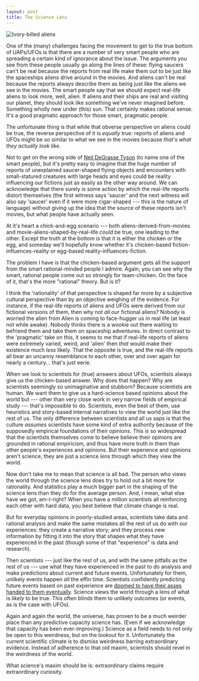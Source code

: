 ```yaml
---
layout: post
title: The Science Lens
---
```



![Ivory-billed aliens](/ufo-guide/ufo-pics/Ivory-bill_pair.jpg "Magnifying glass setting a tictac on fire")

One of the (many) challenges facing the movement to get to the true bottom of UAPs/UFOs is that there are a number of very smart people who are spreading a certain kind of ignorance about the issue. The arguments you see from these people usually go along the lines of these: flying saucers can't be real because the reports from real life make them out to be just like the spaceships aliens drive around in the movies. And aliens can't be real because the reports always describe them as being just like the aliens we see in the movies. The smart people say that we should expect real-life aliens to look more, well, alien. If aliens and their ships are real and visiting our planet, they should look like something we've never imagined before. Something wholly new under (this) sun. That certainly makes rational sense. It's a good pragmatic approach for those smart, pragmatic people.

The unfortunate thing is that while that obverse perspective on aliens could be true, the reverse perspective of it is *equally* true: reports of aliens and UFOs might be so similar to what we see in the movies because *that's what they actually look like*. 

Not to get on the wrong side of [Neil DeGrasse Tyson](https://www.msnbc.com/the-beat-with-ari/watch/see-neil-degrasse-tyson-debunk-alien-believers-after-biden-pentagon-s-ufo-report-115788869792) (to name one of the smart people), but it's pretty easy to imagine that the huge number of reports of unexplained saucer-shaped flying objects and encounters with small-statured creatures with large heads and eyes could be reality influencing our fictions just as easily as the other way around. We can acknowledge that there surely is some action by which the real-life reports distort themselves (the first witness says 'saucer' and the next witness will also say 'saucer' even if it were more cigar-shaped --- this is the nature of language) without giving up the idea that the source of these reports isn't movies, but what people have actually seen. 

At it's heart a chick-and-egg scenario --- both aliens-derived-from-movies and movie-aliens-shaped-by-real-life *could* be true, one leading to the other. Except the truth at the bottom is that it is either the chicken *or* the egg, and someday we'll hopefully know whether it's chicken-based fiction-influences-reality or egg-based reality-influences-fiction.

The problem I have is that the chicken-based argument gets all the support from the smart rational-minded people I admire. Again, you can see why the smart, rational people come out so strongly for team-chicken. On the face of it, that's the more "rational" theory. But is it?  

I think the 'rationality' of that perspective is shaped far more by a subjective cultural perspective than by an objective weighing of the evidence. For instance, if the real-life reports of aliens and UFOs were derived from our fictional versions of them, then why not *all* our fictional aliens? Nobody is worried the alien from Alien is coming to face-hugger us in real life (at least not while awake). Nobody thinks there is a wookie out there waiting to befriend them and take them on spaceship adventures. In direct contrast to the 'pragmatic' take on this, it seems to me that if real-life reports of aliens were extremely varied, weird, and 'alien' then *that* would make their existence much *less* likely. That the opposite is true, and the real-life reports all bear an uncanny resemblance to each other, over and over again for nearly a century... that's just eerie.

When we look to scientists for (true) answers about UFOs, scientists always give us the chicken-based answer. Why does that happen? Why are scientists seemingly so unimaginative and stubborn? Because scientists are human. We want them to give us a hard-science based opinions about the world but --- other than very close work in very narrow fields of empirical study --- that's impossible to do. Scientists, even the best of them, use heuristics and story-based internal narratives to view the world just like the rest of us. The only difference between scientists and all us saps is that the culture *assumes* scientists have some kind of extra authority because of the supposedly empirical foundations of their opinions. This is so widespread that the scientists themselves come to believe believe their opinions are grounded in rational empiricism, and thus have more truth in them than other people's experiences and opinions. But their experience and opinions aren't science, they are just a science *lens* through which they view the world.

Now don't take me to mean that science is all bad. The person who views the world through the science lens does try to hold out a bit more for rationality. And statistics play a much bigger part in the shaping of the science lens than they do for the average person. And, I mean, what else have we got, am-I-right? When you have a million scientists all reinforcing each other with hard data, you best believe that climate change is real.

But for everyday opinions in poorly-studied areas, scientists take data and rational analysis and make the same mistakes all the rest of us do with our experiences: they create a narrative story; and they process new information by fitting it into the story that shapes what they have experienced in the past (though some of that "experience" is data and research).

Then scientists --- just like the rest of us, and with the same pitfalls as the rest of us --- use what they have experienced in the past to do analysis and make predictions about current and future events. Unfortunately for them, unlikely events happen *all* the effin time. Scientists confidently predicting future events based on past experience are [doomed to have their asses handed to them eventually](https://www.nytimes.com/interactive/2016/12/19/us/elections/electoral-college-results.html). Science views the world through a lens of what is *likely* to be true. This often blinds them to unlikely outcomes (or events, as is the case with UFOs). 

Again and again the world, the universe, has proven to be a much weirder place than any predictive capacity science has. (Even if we acknowledge that capacity has been ever-improving.) Science as a field needs to not only be open to this weirdness, but on the lookout for it. Unfortunately the current scientific climate is to dismiss weirdness barring extraordinary evidence. Instead of adherence to that old maxim, scientists should revel in the weirdness of the world. 

What science's maxim should be is: extraordinary claims require extraordinary curiosity.







